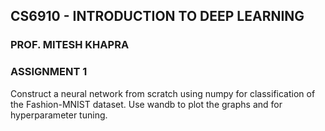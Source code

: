 ## CS6910 - INTRODUCTION TO DEEP LEARNING
### PROF. MITESH KHAPRA

### ASSIGNMENT 1

Construct a neural network from scratch using numpy for classification of the Fashion-MNIST dataset. Use wandb to plot the graphs and for hyperparameter tuning.